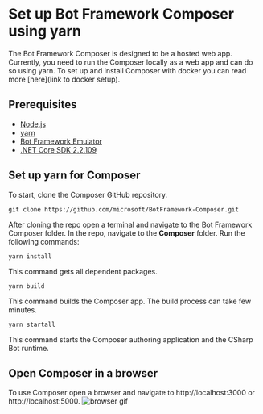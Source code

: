# Set up Bot Framework Composer using yarn

The Bot Framework Composer is designed to be a hosted web app. Currently, you need to run the Composer locally as a web app and can do so using yarn. To set up and install Composer with docker you can read more [here](link to docker setup). 

## Prerequisites

- [Node.js](https://nodejs.org/en/)
- [yarn](https://yarnpkg.com/en/docs/install)
- [Bot Framework Emulator](https://github.com/microsoft/BotFramework-Emulator/releases/latest)
- [.NET Core SDK 2.2.109](https://dotnet.microsoft.com/download)

## Set up yarn for Composer
To start, clone the Composer GitHub repository. 
```
git clone https://github.com/microsoft/BotFramework-Composer.git
```

After cloning the repo open a terminal and navigate to the Bot Framework Composer folder. In the repo, navigate to the **Composer** folder. Run the following commands:
```
yarn install
```
  This command gets all dependent packages.

```
yarn build
```
  This command builds the Composer app. The build process can take few minutes.

```
yarn startall
```
  This command starts the Composer authoring application and the CSharp Bot runtime. 

## Open Composer in a browser
To use Composer open a browser and navigate to http://localhost:3000 or http://localhost:5000.
![browser gif]()
